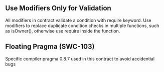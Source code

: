 
## Use Modifiers Only for Validation
All modifiers in contract validate a condition with require keyword. Use modifiers to replace duplicate condition checks in multiple functions, such as isOwner(), otherwise use require  inside the function.


## Floating Pragma (SWC-103)
Specific compiler pragma 0.8.7 used in this contract to avoid accidential bugs